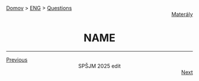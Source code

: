 <div align="center">
    <div align="left">
        <a href="/README.md">Domov</a>
        >
        <a href="../ENGLISH.md">ENG</a>
        >
        <a href="../ustne-otazky.md">Questions</a>
    </div>
    <div align="right">
        <a href="https://drive.google.com/drive/folders/1hWhZNvgWC-8cb7jK5zRorX9WfCzyq_WF?usp=sharing">Materály</a>
    </div>

# NAME
</div>


---
<div align="left"><a href="22.md">Previous</a></div>
<div align="center">SPŠJM 2025 edit</div>
<div align="right"><a href="24.md">Next</a></div>